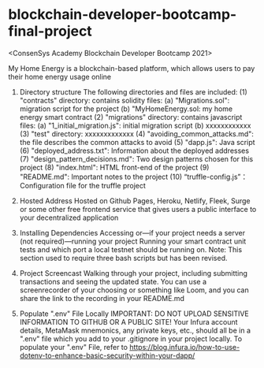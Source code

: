 # blockchain-developer-bootcamp-final-project

<ConsenSys Academy Blockchain Developer Bootcamp 2021>

My Home Energy is a blockchain-based platform, which allows users to pay their home energy usage online 

1. Directory structure
The following directories and files are included: 
 (1) "contracts" directory: contains solidity files: 
   (a) "Migrations.sol": migration script for the project
   (b) "MyHomeEnergy.sol: my home energy smart contract
 (2) "migrations" directory: contains javascript files: 
   (a) "1_initial_migration.js": initial migration script
   (b) xxxxxxxxxxxx
 (3) "test" directory: 
    xxxxxxxxxxxxx
 (4) "avoiding_common_attacks.md": the file describes the common attacks to avoid
 (5) "dapp.js": Java script 
 (6) "deployed_address.txt": Information about the deployed addresses
 (7) "design_pattern_decisions.md": Two design patterns chosen for this project
 (8) "index.html": HTML front-end of the project
 (9) "README.md": Important notes to the project
 (10) “truffle-config.js”：Configuration file for the truffle project
 
2. Hosted Address
Hosted on Github Pages, Heroku, Netlify, Fleek, Surge or some other free frontend service that gives users a public interface to your decentralized application

3. Installing Dependencies 
Accessing or—if your project needs a server (not required)—running your project
Running your smart contract unit tests and which port a local testnet should be running on.
Note: This section used to require three bash scripts but has been revised.

4. Project Screencast
Walking through your project, including submitting transactions and seeing the updated state. You can use a screenrecorder of your choosing or something like Loom, and you can share the link to the recording in your README.md

5. Populate ".env" File Locally
IMPORTANT: DO NOT UPLOAD SENSITIVE INFORMATION TO GITHUB OR A PUBLIC SITE! Your Infura account details, MetaMask mnemonics, any private keys, etc., should all be in a ".env" file which you add to your .gitignore in your project locally. 
To populate your ".env" File, refer to https://blog.infura.io/how-to-use-dotenv-to-enhance-basic-security-within-your-dapp/

